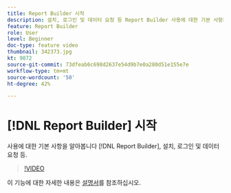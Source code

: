 ```yaml
---
title: Report Builder 시작
description: 설치, 로그인 및 데이터 요청 등 Report Builder 사용에 대한 기본 사항을 알아봅니다.
feature: Report Builder
role: User
level: Beginner
doc-type: feature video
thumbnail: 342373.jpg
kt: 9872
source-git-commit: 73dfeab6c698d2637e54d9b7e0a280d51e155e7e
workflow-type: tm+mt
source-wordcount: '50'
ht-degree: 42%

---
```



# [!DNL Report Builder] 시작

사용에 대한 기본 사항을 알아봅니다 [!DNL Report Builder], 설치, 로그인 및 데이터 요청 등.

>[!VIDEO](https://video.tv.adobe.com/v/342373/?quality=12&learn=on)

이 기능에 대한 자세한 내용은 [설명서](https://experienceleague.adobe.com/docs/analytics/analyze/report-builder/home.html?lang=ko)를 참조하십시오.